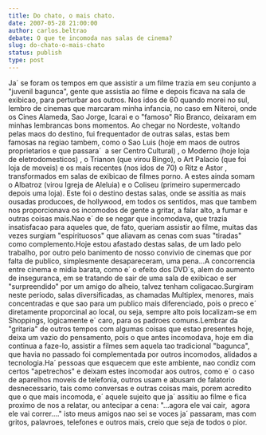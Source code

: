 ```yaml
---
title: Do chato, o mais chato.
date: 2007-05-28 21:00:00
author: carlos.beltrao
debate: O que te incomoda nas salas de cinema?
slug: do-chato-o-mais-chato
status: publish 
type: post
---
```


Ja´ se foram os tempos em que assistir a um filme trazia em seu conjunto a "juvenil bagunca", gente que assistia ao filme e depois ficava na sala de exibicao, para perturbar aos outros. Nos idos de 60 quando morei no sul, lembro de cinemas que marcaram minha infancia, no caso em Niteroi, onde os Cines Alameda, Sao Jorge, Icarai e o "famoso" Rio Branco, deixaram em minhas lembrancas bons momentos. Ao chegar no Nordeste, voltando pelas maos do destino, fui frequentador de outras salas, estas bem famosas na regiao tambem, como o Sao Luis (hoje em maos de outros proprietarios e que passara´  a ser Centro Cultural) , o Moderno (hoje loja de eletrodomesticos) , o Trianon (que virou Bingo), o Art Palacio (que foi loja de moveis) e os mais recentes (nos idos de 70) o Ritz e Astor , transformados em salas de exibicao de filmes porno. A estes ainda somam o Albatroz (virou Igreja de Aleluia) e o Coliseu (primeiro supermercado depois uma loja). Este foi o destino destas salas, onde se assitia as mais ousadas producoes, de hollywood, em todos os sentidos, mas que tambem nos proporcionava os incomodos de gente a gritar, a falar alto, a fumar e outras coisas mais.Nao e´ de se negar que incomodava, que trazia insatisfacao para aqueles que, de fato, queriam assistir ao filme, muitas das vezes surgiam "espirituosos" que aliavam as cenas com suas "tiradas" como complemento.Hoje estou afastado destas salas, de um lado pelo trabalho, por outro pelo banimento de nosso convivio de cinemas que por falta de publico, simplesmente desapareceram, uma pena...A concorrencia entre cinema e midia barata, como e´ o efeito dos DVD´s, alem do aumento de inseguranca, em se tratando de sair de uma sala de exibicao e ser "surpreendido" por um amigo do alheio, talvez tenham coligacao.Surgiram neste periodo, salas diversificadas, as chamadas Multiplex, menores, mais concentradas e que sao para um publico mais diferenciado, pois o preco e´ diretamente proporcinal ao local, ou seja, sempre alto pois localizam-se em Shoppings, logicamente e´ caro, para os padroes comuns.Lembrar da "gritaria" de outros tempos com algumas coisas que estao presentes hoje, deixa um vazio do pensamento, pois o que antes incomodava, hoje em dia continua a faze-lo, assistir a filmes sem aquela tao tradicional "bagunca", que havia no passado foi complementada por outros incomodos, alidados a tecnologia.Ha´ pessoas que esquecem que este ambiente, nao condiz com certos "apetrechos" e deixam estes incomodar aos outros, como e´ o caso de aparelhos moveis de telefonia, outros usam e abusam de falatorio desnecessario, tais como conversas e outras coisas mais, porem acredito que o que mais incomoda, e´ aquele sujeito que ja´ assitiu ao filme e fica proximo de nos a relatar, ou antecipar a cena: "...agora ele vai cair,  agora ele vai correr...." isto meus amigos nao sei se voces ja´ passaram, mas com gritos, palavroes, telefones e outros mais, creio que seja de todos o pior.

